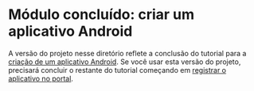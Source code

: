 # <a name="completed-module-create-an-android-app"></a>Módulo concluído: criar um aplicativo Android

A versão do projeto nesse diretório reflete a conclusão do tutorial para a [criação de um aplicativo Android](https://docs.microsoft.com/graph/tutorials/android?tutorial-step=1). Se você usar esta versão do projeto, precisará concluir o restante do tutorial começando em [registrar o aplicativo no portal](https://docs.microsoft.com/graph/tutorials/android?tutorial-step=2).

